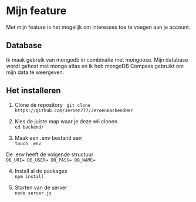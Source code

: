 # Mijn feature
Met mijn feature is het mogelijk om interesses toe te voegen aan je account.

## Database
Ik maak gebruik van mongodb in combinatie met mongoose. Mijn database wordt gehost met mongo atlas en ik heb mongoDB Compass gebruikt om mijn data te weergeven.

## Het installeren
1. Clone de repository
`` 
git clone https://github.com/Jeroen777/JeroenBackendHer
``  
  
2. Kies de juiste map waar je deze wil clonen  
``
cd backend/
``
  
3. Maak een .env bestand aan  
``
touch .env
``

De .env heeft de volgende structuur   
``
DB_URI=
DB_USER=
DB_PASS=
DB_NAME=
``
  
4. Install al de packages  
``npm install``  
  
5. Starten van de server  
``node server.js``
